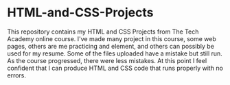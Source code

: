 # HTML-and-CSS-Projects
This repository contains my HTML and CSS Projects from The Tech Academy online course. 
I've made many project in this course, some web pages, others are me practicing and element, and others can possibly be used for my resume.
Some of the files uploaded have a mistake but still run.
As the course progressed, there were less mistakes.
At this point I feel confident that I can produce HTML and CSS code that runs properly with no errors.
